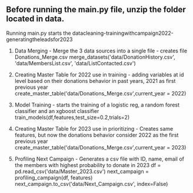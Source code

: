 ## Before running the main.py file, **unzip the folder located in data**. <br>

Running main.py starts the datacleaning-trainingwithcampaign2022-generatingtheleadsfor2023

1. Data Merging  - Merge the 3 data sources into a single file - creates file Donations_Merge.csv
merge_datasets('data/DonationHistory.csv', 
               'data/MembersList.csv',
               'data/ListContacted.csv')
               
2. Creating Master Table for 2022 use in training - adding variables at id level based on their donations behavior in past years, 2021 as first previous year
create_master_table('data/Donations_Merge.csv',current_year = 2022) 
    
3. Model Training - starts the training of a logistic reg, a random forest classifier and an xgboost classifier
train_models(df,features,test_size=0.2,trials=2)

4. Creating Master Table for 2023 use in prioritizing - Creates same features, but now the donations behavior consider 2022 as the first previous year
create_master_table('data/Donations_Merge.csv',current_year = 2023)

5. Profiling Next Campaign - Generates a csv file with ID, name, email of the members with highest probability to donate in 2023
df = pd.read_csv('data/Master_2023.csv')
next_campaign = profiling_campaign(df, features)
next_campaign.to_csv('data/Next_Campaign.csv', index=False)
